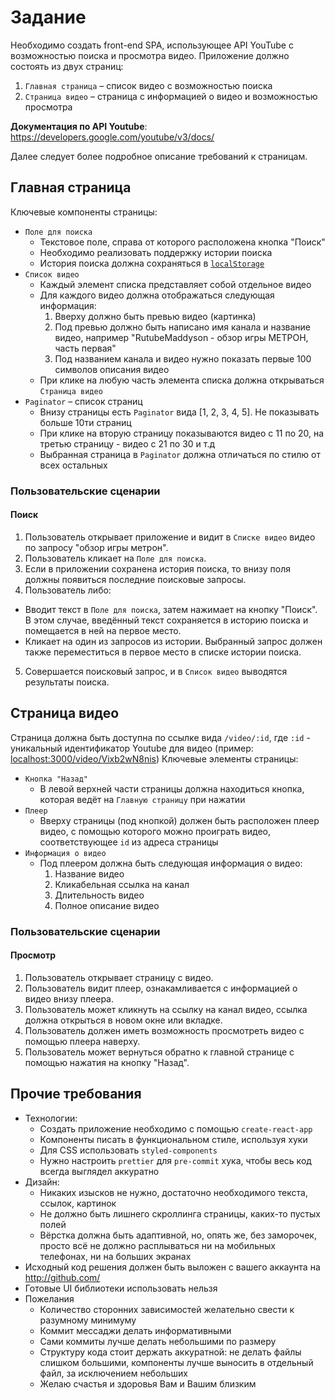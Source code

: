 # Задание
 
Необходимо создать front-end SPA, использующее API YouTube с возможностью поиска и просмотра видео. Приложение должно состоять из двух страниц:
1. `Главная страница` – список видео с возможностью поиска
2. `Страница видео` – страница с информацией о видео и возможностью просмотра

**Документация по API Youtube**: https://developers.google.com/youtube/v3/docs/

Далее следует более подробное описание требований к страницам.

## Главная страница
Ключевые компоненты страницы:
- `Поле для поиска`
  * Текстовое поле, справа от которого расположена кнопка "Поиск"
  * Необходимо реализовать поддержку истории поиска
  * История поиска должна сохраняться в [`localStorage`](https://developer.mozilla.org/ru/docs/Web/API/Window/localStorage)
- `Список видео`
  * Каждый элемент списка представляет собой отдельное видео
  * Для каждого видео должна отображаться следующая информация:
    1. Вверху должно быть превью видео (картинка)
    2. Под превью должно быть написано имя канала и название видео, например "RutubeMaddyson - обзор игры МЕТРОН, часть первая"
    3. Под названием канала и видео нужно показать первые 100 символов описания видео
  * При клике на любую часть элемента списка должна открываться `Страница видео`
- `Paginator` – список страниц
  * Внизу страницы есть `Paginator` вида [1, 2, 3, 4, 5]. Не показывать больше 10ти страниц
  * При клике на вторую страницу показываются видео с 11 по 20, на третью страницу - видео с 21 по 30 и т.д
  * Выбранная страница в `Paginator` должна отличаться по стилю от всех остальных

### Пользовательские сценарии
#### Поиск
1. Пользователь открывает приложение и видит в `Списке видео` видео по запросу "обзор игры метрон".
2. Пользователь кликает на `Поле для поиска`.
3. Если в приложении сохранена история поиска, то внизу поля должны появиться последние поисковые запросы.
4. Пользователь либо:
  * Вводит текст в `Поле для поиска`, затем нажимает на кнопку "Поиск". В этом случае, введённый текст сохраняется в историю поиска и помещается в ней на первое место.
  * Кликает на один из запросов из истории. Выбранный запрос должен также переместиться в первое место в списке истории поиска.
5. Совершается поисковый запрос, и в `Список видео` выводятся результаты поиска.

## Страница видео
Страница должна быть доступна по ссылке вида `/video/:id`, где `:id` - уникальный идентификатор Youtube для видео (пример: [localhost:3000/video/Vixb2wN8nis](https://www.youtube.com/watch?v=Vixb2wN8nis))
Ключевые элементы страницы:
- `Кнопка "Назад"`
  * В левой верхней части страницы должна находиться кнопка, которая ведёт на `Главную страницу` при нажатии
- `Плеер`
  * Вверху страницы (под кнопкой) должен быть расположен плеер видео, с помощью которого можно проиграть видео, соответствующее `id` из адреса страницы
- `Информация о видео`
  * Под плеером должна быть следующая информация о видео:
    1. Название видео
    2. Кликабельная ссылка на канал
    3. Длительность видео
    4. Полное описание видео

### Пользовательские сценарии
#### Просмотр
1. Пользователь открывает страницу с видео.
2. Пользователь видит плеер, ознакамливается с информацией о видео внизу плеера.
3. Пользователь может кликнуть на ссылку на канал видео, ссылка должна открыться в новом окне или вкладке.
4. Пользователь должен иметь возможность просмотреть видео с помощью плеера наверху.
5. Пользователь может вернуться обратно к главной странице с помощью нажатия на кнопку "Назад".


## Прочие требования
- Технологии:
  * Создать приложение необходимо с помощью `create-react-app`
  * Компоненты писать в функциональном стиле, используя хуки
  * Для CSS использовать `styled-components`
  * Нужно настроить `prettier` для `pre-commit` хука, чтобы весь код всегда выглядел аккуратно
- Дизайн:
  * Никаких изысков не нужно, достаточно необходимого текста, ссылок, картинок
  * Не должно быть лишнего скроллинга страницы, каких-то пустых полей
  * Вёрстка должна быть адаптивной, но, опять же, без заморочек, просто всё не должно расплываться ни на мобильных телефонах, ни на больших экранах
- Исходный код решения должен быть выложен c вашего аккаунта на http://github.com/
- Готовые UI библиотеки использовать нельзя
- Пожелания
  * Количество сторонних зависимостей желательно свести к разумному минимуму
  * Коммит мессаджи делать информативными
  * Сами коммиты лучше делать небольшими по размеру
  * Структуру кода стоит держать аккуратной: не делать файлы слишком большими, компоненты лучше выносить в отдельный файл, за исключением небольших 
  * Желаю счастья и здоровья Вам и Вашим близким
